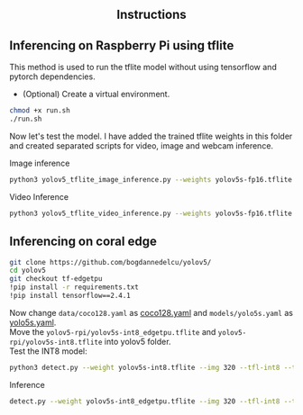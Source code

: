 ## <div align="center">Instructions</div>
## Inferencing on Raspberry Pi using tflite
This method is used to run the tflite model without using tensorflow and pytorch dependencies.<br>
- (Optional) Create a virtual environment.
```bash
chmod +x run.sh
./run.sh
```
Now let's test the model. I have added the trained tflite weights in this folder and created separated scripts for video, image and webcam inference. <br>

Image inference <br>
```bash
python3 yolov5_tflite_image_inference.py --weights yolov5s-fp16.tflite -i [path-to-image] --img_size 320
```
Video Inference <br>
```bash
python3 yolov5_tflite_video_inference.py --weights yolov5s-fp16.tflite -v [path-to-video] --img_size 320
```


## Inferencing on coral edge
```bash
git clone https://github.com/bogdannedelcu/yolov5/
cd yolov5
git checkout tf-edgetpu
!pip install -r requirements.txt
!pip install tensorflow==2.4.1
```
Now change ```data/coco128.yaml``` as [coco128.yaml](https://github.com/uccross/open-source-autonomous-vehicle-controller/blob/dev_path-finding/path-finding/yolo-v5/data/coco128.yaml) and ```models/yolo5s.yaml``` as [yolo5s.yaml](https://github.com/uccross/open-source-autonomous-vehicle-controller/blob/dev_path-finding/path-finding/yolo-v5/models/yolov5s.yaml).  
Move the ```yolov5-rpi/yolov5s-int8_edgetpu.tflite``` and ```yolov5-rpi/yolov5s-int8.tflite``` into yolov5 folder.<br>
Test the INT8 model:
```bash
python3 detect.py --weight yolov5s-int8.tflite --img 320 --tfl-int8 --tfl-detect --source [path-to-image/video]
```
Inference
```bash
detect.py --weight yolov5s-int8_edgetpu.tflite --img 320 --tfl-int8 --tfl-detect --source [path-to-image/video] --edgetpu
```
